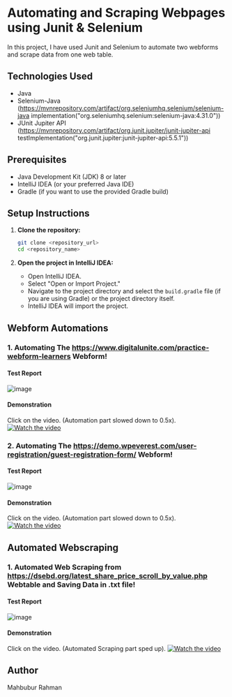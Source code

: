 # Automating and Scraping Webpages using Junit & Selenium 
In this project, I have used Junit and Selenium to automate two webforms and scrape data from one web table. 

## Technologies Used

 * Java
 * Selenium-Java (https://mvnrepository.com/artifact/org.seleniumhq.selenium/selenium-java
implementation("org.seleniumhq.selenium:selenium-java:4.31.0"))
 * JUnit Jupiter API (https://mvnrepository.com/artifact/org.junit.jupiter/junit-jupiter-api
testImplementation("org.junit.jupiter:junit-jupiter-api:5.5.1"))

 ## Prerequisites

 * Java Development Kit (JDK) 8 or later
 * IntelliJ IDEA (or your preferred Java IDE)
 * Gradle (if you want to use the provided Gradle build)

## Setup Instructions

 1.  **Clone the repository:**

     ```bash
     git clone <repository_url>
     cd <repository_name>
     ```

 2.  **Open the project in IntelliJ IDEA:**

     * Open IntelliJ IDEA.
     * Select "Open or Import Project."
     * Navigate to the project directory and select the `build.gradle` file (if you are using Gradle) or the project directory itself.
     * IntelliJ IDEA will import the project.


## Webform Automations 

### 1. Automating The https://www.digitalunite.com/practice-webform-learners Webform!
#### Test Report 
![image](https://github.com/user-attachments/assets/fdf3fb09-de0f-4f59-90b9-b0b837112270)
#### Demonstration 
Click on the video. (Automation part slowed down to 0.5x). 
[![Watch the video](https://github.com/raadxrahman/JunitAutomation/blob/master/src/test/resources/Demonstration/img.png)](https://youtu.be/_ZRsSk_uDWA)


### 2. Automating The https://demo.wpeverest.com/user-registration/guest-registration-form/ Webform!
#### Test Report 
![image](https://github.com/user-attachments/assets/895a72bc-58d7-426c-ae36-ed3a7e0dd322)
#### Demonstration 
Click on the video. (Automation part slowed down to 0.5x). 
[![Watch the video](https://github.com/raadxrahman/JunitAutomation/blob/master/src/test/resources/Demonstration/img_1.png)](https://youtu.be/TqxrcQxnhMI)


## Automated Webscraping
### 1. Automated Web Scraping from https://dsebd.org/latest_share_price_scroll_by_value.php Webtable and Saving Data in .txt file!
#### Test Report 
![image](https://github.com/user-attachments/assets/4f756a1a-6167-4c8c-bc8c-326810f325e4)
#### Demonstration 
Click on the video. (Automated Scraping part sped up).
[![Watch the video](https://github.com/raadxrahman/JunitAutomation/blob/master/src/test/resources/Demonstration/img_2.png)]( https://youtu.be/XFc1viAzUvk)

##  Author

Mahbubur Rahman
